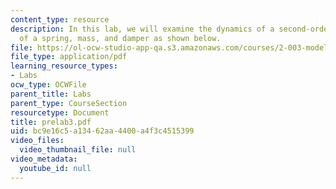```yaml
---
content_type: resource
description: In this lab, we will examine the dynamics of a second-order system composed
  of a spring, mass, and damper as shown below.
file: https://ol-ocw-studio-app-qa.s3.amazonaws.com/courses/2-003-modeling-dynamics-and-control-i-spring-2005/bc9e16c5a13462aa4400a4f3c4515399_prelab3.pdf
file_type: application/pdf
learning_resource_types:
- Labs
ocw_type: OCWFile
parent_title: Labs
parent_type: CourseSection
resourcetype: Document
title: prelab3.pdf
uid: bc9e16c5-a134-62aa-4400-a4f3c4515399
video_files:
  video_thumbnail_file: null
video_metadata:
  youtube_id: null
---
```

